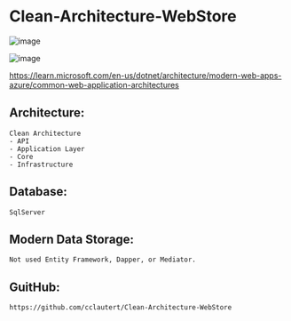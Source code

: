 # Clean-Architecture-WebStore

![image](https://github.com/cclautert/Clean-Architecture-WebStore/assets/14001285/5ce9b3bc-77d8-4326-901e-e64b3a454ffb)

![image](https://github.com/cclautert/Clean-Architecture-WebStore/assets/14001285/3bea1adf-3ab9-45c6-92d9-47bd0e4a014e)


https://learn.microsoft.com/en-us/dotnet/architecture/modern-web-apps-azure/common-web-application-architectures

## Architecture: 
    Clean Architecture
    - API
    - Application Layer
    - Core
    - Infrastructure

## Database: 
    SqlServer

## Modern Data Storage:
    Not used Entity Framework, Dapper, or Mediator.

## GuitHub: 
    https://github.com/cclautert/Clean-Architecture-WebStore

